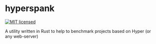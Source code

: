 # hyperspank

[![MIT licensed](https://img.shields.io/badge/license-MIT-blue.svg)](./LICENSE-MIT)

A utility written in Rust to help to benchmark projects based on Hyper (or any web-server)
